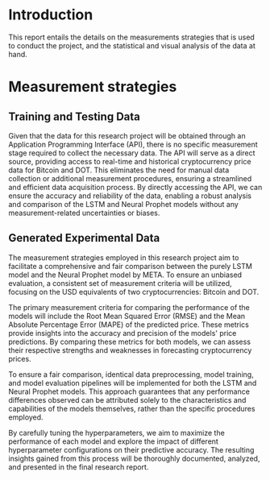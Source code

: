 # Introduction

This report entails the details on the measurements strategies that is used to conduct the project, and the statistical and visual analysis of the data at hand.

# Measurement strategies

## Training and Testing Data
Given that the data for this research project will be obtained through an Application Programming Interface (API), there is no specific measurement stage required to collect the necessary data. The API will serve as a direct source, providing access to real-time and historical cryptocurrency price data for Bitcoin and DOT. This eliminates the need for manual data collection or additional measurement procedures, ensuring a streamlined and efficient data acquisition process. By directly accessing the API, we can ensure the accuracy and reliability of the data, enabling a robust analysis and comparison of the LSTM and Neural Prophet models without any measurement-related uncertainties or biases.

## Generated Experimental Data

The measurement strategies employed in this research project aim to facilitate a comprehensive and fair comparison between the purely LSTM model and the Neural Prophet model by META. To ensure an unbiased evaluation, a consistent set of measurement criteria will be utilized, focusing on the USD equivalents of two cryptocurrencies: Bitcoin and DOT.

The primary measurement criteria for comparing the performance of the models will include the Root Mean Squared Error (RMSE) and the Mean Absolute Percentage Error (MAPE) of the predicted price. These metrics provide insights into the accuracy and precision of the models' price predictions. By comparing these metrics for both models, we can assess their respective strengths and weaknesses in forecasting cryptocurrency prices.

To ensure a fair comparison, identical data preprocessing, model training, and model evaluation pipelines will be implemented for both the LSTM and Neural Prophet models. This approach guarantees that any performance differences observed can be attributed solely to the characteristics and capabilities of the models themselves, rather than the specific procedures employed.

By carefully tuning the hyperparameters, we aim to maximize the performance of each model and explore the impact of different hyperparameter configurations on their predictive accuracy. The resulting insights gained from this process will be thoroughly documented, analyzed, and presented in the final research report.

